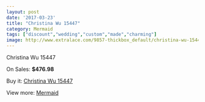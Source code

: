 ```yaml
---
layout: post
date: '2017-03-23'
title: "Christina Wu 15447"
category: Mermaid
tags: ["discount","wedding","custom","made","charming"]
image: http://www.extralace.com/9857-thickbox_default/christina-wu-15447.jpg
---
```

Christina Wu 15447

On Sales: **$476.98**
<a href="https://www.extralace.com/mermaid/4656-christina-wu-15447.html"><amp-img layout="responsive" width="600" height="600" src="//www.extralace.com/9857-thickbox_default/christina-wu-15447.jpg" alt="Christina Wu 15447 0" /></a>
<a href="https://www.extralace.com/mermaid/4656-christina-wu-15447.html"><amp-img layout="responsive" width="600" height="600" src="//www.extralace.com/9858-thickbox_default/christina-wu-15447.jpg" alt="Christina Wu 15447 1" /></a>

Buy it: [Christina Wu 15447](https://www.extralace.com/mermaid/4656-christina-wu-15447.html "Christina Wu 15447")

View more: [Mermaid](https://www.extralace.com/5-mermaid "Mermaid")